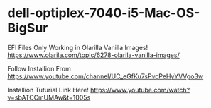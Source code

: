 # dell-optiplex-7040-i5-Mac-OS-BigSur

EFI Files Only Working in Olarilla Vanilla Images!
https://www.olarila.com/topic/6278-olarila-vanilla-images/

Follow Installion From https://www.youtube.com/channel/UC_eGfKu7sPvcPeHyYVVgo3w

Installion Tuturial Link Here! https://www.youtube.com/watch?v=sbATCCmUMAw&t=1005s

